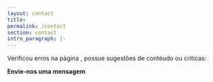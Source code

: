 ```yaml
---
layout: contact
title: 
permalink: /contact
section: contact
intro_paragraph: |-
---
```


Verificou erros na página , possue sugestões de contéudo ou criticas: 

 **Envie-nos uma mensagem**


